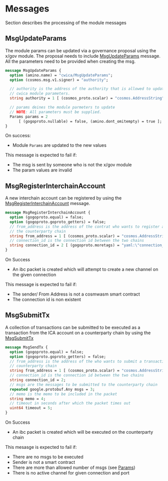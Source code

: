 # Messages

Section describes the processing of the module messages

## MsgUpdateParams

The module params can be updated via a governance proposal using the x/gov module. The proposal needs to include [MsgUpdateParams](../../../proto/archway/cwica/v1/tx.proto#L70) message. All the parameters need to be provided when creating the msg.

```proto
message MsgUpdateParams {
  option (amino.name) = "cwica/MsgUpdateParams";
  option (cosmos.msg.v1.signer) = "authority";

  // authority is the address of the authority that is allowed to update the
  // cwica module parameters.
  string authority = 1 [ (cosmos_proto.scalar) = "cosmos.AddressString" ];

  // params deines the module parmeters to update
  // NOTE: All parameters must be supplied.
  Params params = 2
      [ (gogoproto.nullable) = false, (amino.dont_omitempty) = true ];
}
```

On success: 
* Module `Params` are updated to the new values

This message is expected to fail if:
* The msg is sent by someone who is not the x/gov module
* The param values are invalid

## MsgRegisterInterchainAccount

A new interchain account can be registered by using the [MsgRegisterInterchainAccount](../../../proto/archway/cwica/v1/tx.proto#L29) message.

```proto
message MsgRegisterInterchainAccount {
  option (gogoproto.equal) = false;
  option (gogoproto.goproto_getters) = false;
  // from_address is the address of the contrat who wants to register an ica account on
  // the counterparty chain
  string from_address = 1 [ (cosmos_proto.scalar) = "cosmos.AddressString" ];
  // connection_id is the connection id between the two chains
  string connection_id = 2 [ (gogoproto.moretags) = "yaml:\"connection_id\"" ];
}
```

On Success
* An ibc packet is created which will attempt to create a new channel on the given connection

This message is expected to fail if:
* The sender/ From Address is not a cosmwasm smart contract
* The connection id is non existent

## MsgSubmitTx

A collection of transactions can be submitted to be executed as a transaction from the ICA account on a counterparty chain by using the [MsgSubmitTx](../../../proto/archway/cwica/v1/tx.proto#L43)

```proto
message MsgSendTx {
  option (gogoproto.equal) = false;
  option (gogoproto.goproto_getters) = false;
  // from_address is the address of the who wants to submit a transaction to the
  // counterparty chain
  string from_address = 1 [ (cosmos_proto.scalar) = "cosmos.AddressString" ];
  // connection_id is the connection id between the two chains
  string connection_id = 2;
  // msgs are the messages to be submitted to the counterparty chain
  repeated google.protobuf.Any msgs = 3;
  // memo is the memo to be included in the packet
  string memo = 4;
  // timeout in seconds after which the packet times out
  uint64 timeout = 5;
}
```

On Success
* An ibc packet is created which will be executed on the counterparty chain

This mesasge is expected to fail if:
* There are no msgs to be executed
* Sender is not a smart contract
* There are more than allowed number of msgs (see [Params](../../../proto/archway/cwica/v1/params.proto))
* There is no active channel for given connection and port 